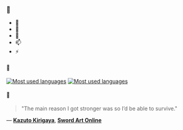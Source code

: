 ### 👋

- 🔭
- 🌱
- 💬
- 📫
- ⚡

#### 🧏

[![Most used languages](https://github-readme-stats-aynah.vercel.app/api/top-langs/?username=aynh&theme=solarized-dark&langs_count=6&layout=compact&hide_title=true)](https://github.com/anuraghazra/github-readme-stats#gh-dark-mode-only)
[![Most used languages](https://github-readme-stats-aynah.vercel.app/api/top-langs/?username=aynh&theme=solarized-light&langs_count=6&layout=compact&hide_title=true)](https://github.com/anuraghazra/github-readme-stats#gh-light-mode-only)

#### 💬

> "The main reason I got stronger was so I’d be able to survive."

&mdash; [**Kazuto Kirigaya**](https://myanimelist.net/character.php?q=Kazuto%20Kirigaya&cat=character), [**Sword Art Online**](https://myanimelist.net/search/all?q=Sword%20Art%20Online&cat=all)
